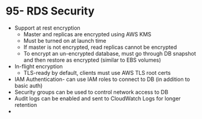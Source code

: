 # 95- RDS Security
- Support at rest encryption
	- Master and replicas are encrypted using AWS KMS
	- Must be turned on at launch time
	- If master is not encrypted, read replicas cannot be encrypted
	- To encrypt an un-encrypted database, must go through DB snapshot and then restore as encrypted (similar to EBS volumes)
- In-flight encryption
	- TLS-ready by default, clients must use AWS TLS root certs
- IAM Authentication- can use IAM roles to connect to DB (in addition to basic auth)
- Security groups can be used to control network access to DB
- Audit logs can be enabled and sent to CloudWatch Logs for longer retention
- 